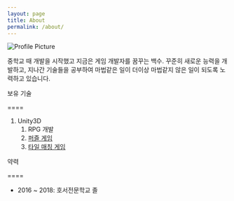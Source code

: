 ```yaml
---
layout: page
title: About
permalink: /about/
---
```


<img src="{{ site.baseurl }}/assets/profile-placeholder.gif" title="Profile Picture" class="profile">

중학교 때 개발을 시작했고 지금은 게임 개발자를 꿈꾸는 백수. 
꾸준히 새로운 능력을 개발하고, 지나간 기술들을 공부하여 마법같은 일이 더이상 마법같지 않은 일이 되도록 노력하고 있습니다.

보유 기술

====

1. Unity3D
    1. RPG 개발
    1. [퍼즐 게임](https://kosmes.github.io/portfolio/2019/02/22/junkulet.html)
    1. [타일 매칭 게임](https://kosmes.github.io/portfolio/2019/02/22/8bit.ch.html)

약력

====

 * 2016 ~ 2018: 호서전문학교 졸
